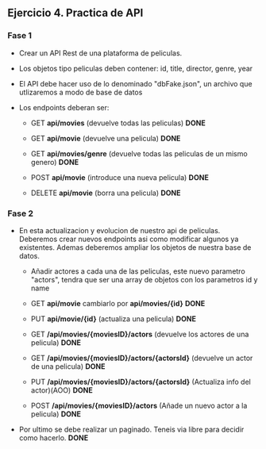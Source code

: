 ## Ejercicio 4. Practica de API

### Fase 1

- Crear un API Rest de una plataforma de peliculas.
- Los objetos tipo peliculas deben contener: id, title, director, genre, year

- El API debe hacer uso de lo denominado "dbFake.json", un archivo que utlizaremos a modo de base de datos
- Los endpoints deberan ser:

  - GET **api/movies** (devuelve todas las peliculas) **DONE**

  - GET **api/movie** (devuelve una pelicula) **DONE**

  - GET **api/movies/genre** (devuelve todas las peliculas de un mismo genero) **DONE**

  - POST **api/movie** (introduce una nueva pelicula) **DONE**

  - DELETE **api/movie** (borra una pelicula) **DONE**

### Fase 2

- En esta actualizacion y evolucion de nuestro api de peliculas. Deberemos crear nuevos endpoints asi como modificar algunos ya existentes. Ademas deberemos ampliar los objetos de nuestra base de datos.

  - Añadir actores a cada una de las peliculas, este nuevo parametro "actors", tendra que ser una array de objetos con los parametros id y name

  - GET **api/movie** cambiarlo por **api/movies/{id}** **DONE**

  - PUT **api/movie/{id}** (actualiza una pelicula) **DONE**

  - GET **/api/movies/{moviesID}/actors** (devuelve los actores de una pelicula) **DONE**

  - GET **/api/movies/{moviesID}/actors/{actorsId}** (devuelve un actor de una pelicula) **DONE**

  - PUT **/api/movies/{moviesID}/actors/{actorsId}** (Actualiza info del actor)(AOO) **DONE**

  - POST **/api/movies/{moviesID}/actors** (Añade un nuevo actor a la pelicula) **DONE**

- Por ultimo se debe realizar un paginado. Teneis via libre para decidir como hacerlo. **DONE**
